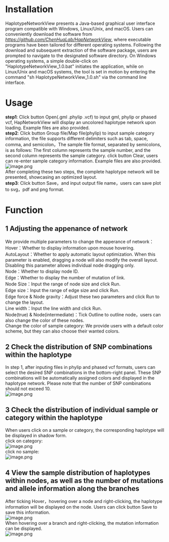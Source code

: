 # Installation
HaplotypeNetworkView presents a Java-based graphical user interface program compatible with Windows, Linux/Unix, and macOS. Users can conveniently download the software from _https://github.com/ChenHuaLab/HapNetworkView_, where executable programs have been tailored for different operating systems. Following the download and subsequent extraction of the software package, users are prompted to navigate to the designated software directory. On Windows operating systems, a simple double-click on "HaplotypeNetworkView_1.0.bat" initiates the application, while on Linux/Unix and macOS systems, the tool is set in motion by entering the command "sh HaplotypeNetworkView_1.0.sh" via the command line interface.
# Usage  
**step1**: Click button Open(.gml .phylip .vcf) to input gml, phylip or phased vcf, HapNetworkView will display an uncolored haplotype network upon loading. Example files are also provided.  <br />**step2**: Click button Group file/Map file(phylip) to input sample category information, the file supports different delimiters such as tab, space, comma, and semicolon，The sample file format, separated by semicolons, is as follows: The first column represents the sample number, and the second column represents the sample category. click button Clear, users can re-enter sample category information. Example files are also provided.  <br />![image.png](https://cdn.nlark.com/yuque/0/2023/png/38378023/1691758884501-dc0f8130-cadc-4029-81e2-273b9652cd82.png#averageHue=%23f2ede9&clientId=u7446bd05-af3f-4&from=paste&height=186&id=ua513d852&originHeight=279&originWidth=100&originalType=binary&ratio=1.5&rotation=0&showTitle=false&size=5204&status=done&style=none&taskId=u13dcc4f5-4de0-4ef3-9761-402612dda5c&title=&width=66.66666666666667)  <br />After completing these two steps, the complete haplotype network will be presented, showcasing an optimized layout.  <br />**step3**: Click button Save，and input output file name，users can save plot to svg，pdf and png format.  

# Function  
## 1 Adjusting the appenance of network  
We provide multiple parameters to change the apperance of network：  <br />Hover：Whether to display information upon mouse hovering.  <br />AutoLayout：Whether to apply automatic layout optimization. When this parameter is enabled, dragging a node will also modify the overall layout. Disabling this parameter allows individual node dragging only.  <br />Node：Whether to display node ID.  <br />Edge：Whether to display the number of mutation of link.  <br />Node Size：Input the range of node size and click Run.  <br />Edge size：Input the range of edge size and click Run.   <br />Edge force & Node gravity：Adjust these two parameters and click Run to change the layout.  <br />Line width：Input the line width and click Run.  <br />Node(true) & Node(intermediate)：Tick Outline to outline node，users can also change the color of these nodes.   <br />Change the color of sample category: We provide users with a default color scheme, but they can also choose their wanted colors.  
## 2 Check the distribution of  SNP combinations within the haplotype  
In step 1, after inputing files in phylip and phased vcf formats, users can select the desired SNP combinations in the bottom-right panel. These SNP combinations will be automatically assigned colors and displayed in the haplotype network. Please note that the number of SNP combinations should not exceed 10.  <br />![image.png](https://cdn.nlark.com/yuque/0/2023/png/38378023/1691818457690-c05bd935-cd64-47b5-bab8-93fa6b08f71c.png#averageHue=%23faf9f9&clientId=u7446bd05-af3f-4&from=paste&height=313&id=udccaf776&originHeight=1125&originWidth=1789&originalType=binary&ratio=1.5&rotation=0&showTitle=false&size=296041&status=done&style=none&taskId=u9c8ff786-141d-4ddf-b5cf-a0e5f8e5296&title=&width=497.3333435058594)  
## 3 Check the distribution of  individual sample or category within the haplotype  
When users click on a sample or category, the corresponding haplotype will be displayed in shadow form.  <br />click on category:  <br />![image.png](https://cdn.nlark.com/yuque/0/2023/png/38378023/1691818514217-55f37183-91b4-4b27-987d-b2ddb0cdc2d2.png#averageHue=%23f9f8f7&clientId=u7446bd05-af3f-4&from=paste&height=245&id=ud7641975&originHeight=848&originWidth=1730&originalType=binary&ratio=1.5&rotation=0&showTitle=false&size=250278&status=done&style=none&taskId=uc0320fc8-62d3-4d0f-af6b-546c44aced4&title=&width=500.3333740234375)  <br />click no sample:  <br />![image.png](https://cdn.nlark.com/yuque/0/2023/png/38378023/1691818564768-76b7f806-dd71-4bea-aab2-0f13063eca0f.png#averageHue=%23faf9f9&clientId=u7446bd05-af3f-4&from=paste&height=265&id=u9a2921bc&originHeight=906&originWidth=1705&originalType=binary&ratio=1.5&rotation=0&showTitle=false&size=235821&status=done&style=none&taskId=u60afd7b6-4a26-467f-8d4c-346239b0105&title=&width=498.3333740234375)  
## 4 View the sample distribution of haplotypes within nodes, as well as the number of mutations and allele information along the branches  
After ticking Hover，hovering over a node and right-clicking, the haplotype information will be displayed on the node. Users can click button Save to save this information.   <br />![image.png](https://cdn.nlark.com/yuque/0/2023/png/38378023/1691820046718-e92821d1-880b-4a48-a8bd-4912bd05fe73.png#averageHue=%23faf9f9&clientId=u7446bd05-af3f-4&from=paste&height=316&id=u19732214&originHeight=1347&originWidth=2140&originalType=binary&ratio=1.5&rotation=0&showTitle=false&size=286284&status=done&style=none&taskId=u6c8de85a-3526-48f9-8dc4-65033180868&title=&width=502.3333740234375)  <br />When hovering over a branch and right-clicking, the mutation information can be displayed.  <br />![image.png](https://cdn.nlark.com/yuque/0/2023/png/38378023/1691820261384-f1510755-5172-4eed-b356-6692092613f7.png#averageHue=%23fafafa&clientId=u7446bd05-af3f-4&from=paste&height=314&id=u04f2f08f&originHeight=1341&originWidth=2137&originalType=binary&ratio=1.5&rotation=0&showTitle=false&size=252643&status=done&style=none&taskId=u3a3bbbc3-3908-4d95-ae02-c5a53c5cabb&title=&width=500.3333740234375)  

